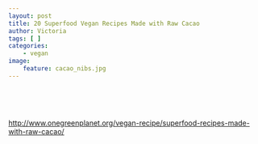 ```yaml
---
layout: post
title: 20 Superfood Vegan Recipes Made with Raw Cacao
author: Victoria
tags: [ ]
categories:
    - vegan
image:
    feature: cacao_nibs.jpg
---
```

&nbsp;

&nbsp;

http://www.onegreenplanet.org/vegan-recipe/superfood-recipes-made-with-raw-cacao/

&nbsp;

&nbsp;

&nbsp;